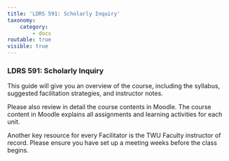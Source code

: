 ```yaml
---
title: 'LDRS 591: Scholarly Inquiry'
taxonomy:
    category:
        - docs
routable: true
visible: true
---
```


### LDRS 591: Scholarly Inquiry

This guide will give you an overview of the course, including the syllabus, suggested facilitation strategies, and instructor notes. 

Please also review in detail the course contents in Moodle. The course content in Moodle explains all assignments and learning activities for each unit. 

Another key resource for every Facilitator is the TWU Faculty instructor of record. Please ensure you have set up a meeting weeks before the class begins.
